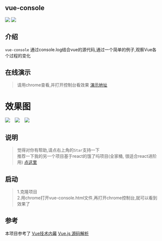 ## vue-console

![](https://img.shields.io/badge/vue-2.5.17-blue.svg)
![](https://img.shields.io/badge/license-MIT-orange.svg)

## 介绍

`vue-console` 通过console.log结合vue的源代码,通过一个简单的例子,观察Vue各个过程的变化

## 在线演示
>请用chrome查看,并打开控制台看效果
[演示地址](http://www.vue-console.xyz/)

# 效果图
<img src="https://s1.ax1x.com/2018/12/15/FalbyF.png" /> &#160;&#160;
<img src="https://s1.ax1x.com/2018/12/15/FalHQU.png" /> &#160;&#160;
<img src="https://s1.ax1x.com/2018/12/15/FalTzT.png" /> &#160;&#160;



## 说明
> 觉得对你有帮助,请点右上角的`Star`支持一下</br>
> 推荐一下我的另一个项目基于react的饿了吗项目(全家桶, 很适合react进阶用) [点这里](https://github.com/liuyangjike/react-elm)

## 启动
>1.克隆项目</br>
>2.用chrome打开vue-console.html文件,再打开chrome控制台,就可以看到效果了



## 参考
本项目参考了
[Vue技术内幕](http://hcysun.me/vue-design/)
[Vue.js 源码解析](https://github.com/answershuto/learnVue)